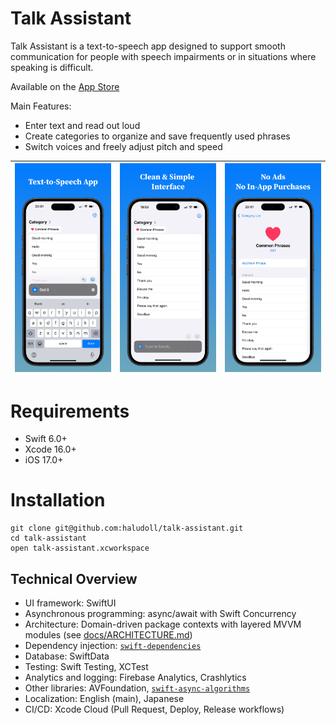 # Talk Assistant

Talk Assistant is a text-to-speech app designed to support smooth communication for people with speech impairments or in situations where speaking is difficult.

Available on the [App Store](https://apps.apple.com/us/app/talk-assistant/id6736892711)

Main Features:
- Enter text and read out loud
- Create categories to organize and save frequently used phrases
- Switch voices and freely adjust pitch and speed

|![screenshots](app-store-screenshots/English/01.png)|![screenshots](app-store-screenshots/English/02.png)|![screenshots](app-store-screenshots/English/03.png)|
|---|---|---|

# Requirements
- Swift 6.0+
- Xcode 16.0+
- iOS 17.0+

# Installation
```
git clone git@github.com:haludoll/talk-assistant.git
cd talk-assistant
open talk-assistant.xcworkspace
```

## Technical Overview
- UI framework: SwiftUI
- Asynchronous programming: async/await with Swift Concurrency
- Architecture: Domain-driven package contexts with layered MVVM modules (see [docs/ARCHITECTURE.md](docs/ARCHITECTURE.md))
- Dependency injection: [`swift-dependencies`](https://github.com/pointfreeco/swift-dependencies)
- Database: SwiftData
- Testing: Swift Testing, XCTest
- Analytics and logging: Firebase Analytics, Crashlytics
- Other libraries: AVFoundation, [`swift-async-algorithms`](https://github.com/apple/swift-async-algorithms)
- Localization: English (main), Japanese
- CI/CD: Xcode Cloud (Pull Request, Deploy, Release workflows)
